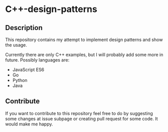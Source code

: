 C++-design-patterns
===

## Description

This repository contains my attempt to implement design patterns and show the
usage.

Currently there are only C++ examples, but I will probably add some more in
future. Possibly languages are:
* JavaScript ES6
* Go
* Python
* Java

## Contribute
If you want to contribute to this repository feel free to do by suggesting some
changes at issue subpage or creating pull request for some code. It would make
me happy.

